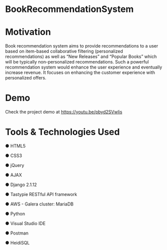 # BookRecommendationSystem

# Motivation
Book recommendation system aims to provide recommendations to a user based on
item-based collaborative filtering (personalized recommendations) as well as “New
Releases” and “Popular Books” which will be typically non-personalized
recommendations. Such a powerful recommendation system would enhance the user
experience and eventually increase revenue. It focuses on enhancing the customer
experience with personalized offers.

# Demo
Check the project demo at https://youtu.be/pbyd2SVwlis

# Tools & Technologies Used
● HTML5

● CSS3

● jQuery

● AJAX

● Django 2.1.12

● Tastypie RESTful API framework

● AWS - Galera cluster: MariaDB

● Python

● Visual Studio IDE

● Postman

● HeidiSQL

